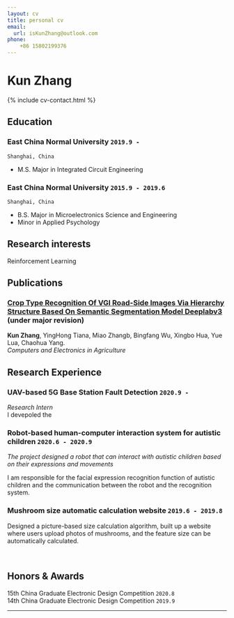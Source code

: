 ```yaml
---
layout: cv
title: personal cv
email:
  url: isKunZhang@outlook.com  
phone:
    +86 15802199376
---
```


# Kun **Zhang**

<!--
include contact information from the front matter
Supported arguments:
    - homepage: url, text
    - phone
    - email
-->

{% include cv-contact.html %}

## Education

### **East China Normal University** `2019.9 -`

```
Shanghai, China 
```
- M.S. Major in Integrated Circuit Engineering


### **East China Normal University** `2015.9 - 2019.6`

```
Shanghai, China 
```

- B.S.  Major in Microelectronics Science and Engineering
- Minor in Applied Psychology


## Research interests
Reinforcement Learning


## Publications

### [**Crop Type Recognition Of VGI Road-Side Images Via Hierarchy Structure Based On Semantic Segmentation Model Deeplabv3**](http://website-leadtopaper)  (under major revision)
**Kun Zhang**, YingHong Tiana, Miao Zhangb, Bingfang Wu, Xingbo Hua, Yue Lua, Chaohua Yang.<br> 
_Computers and Electronics in Agriculture_<br>

<!-- 
[[PDF](http://penrose.ink/media/Penrose_SIGGRAPH2020.pdf)]
[[BibTeX]({{ page.homepage.url }}/assets/siggraph20-penrose.txt)]
[[www](http://penrose.ink/siggraph20.html)]
[[repo](https://github.com/penrose/penrose)]-->


## Research Experience

### **UAV-based 5G Base Station Fault Detection** `2020.9 -`

_Research Intern_<br>
I devepoled the



### **Robot-based human-computer interaction system for autistic children** `2020.6 - 2020.9`
_The project designed a robot that can interact with autistic children based on their expressions and movements_

I am responsible for the facial expression recognition function of autistic children and the communication between the robot and the recognition system.



### **Mushroom size automatic calculation website**  `2019.6 - 2019.8`
Designed a picture-based size calculation algorithm, built up a website where users upload photos of mushrooms, and the feature size can be automatically calculated.


<br>


## Honors & Awards

15th China Graduate Electronic Design Competition  `2020.8` <br>
14th China Graduate Electronic Design Competition  `2019.9` <br>

---



<!-- ### Footer

Last updated: May 2013 -->
